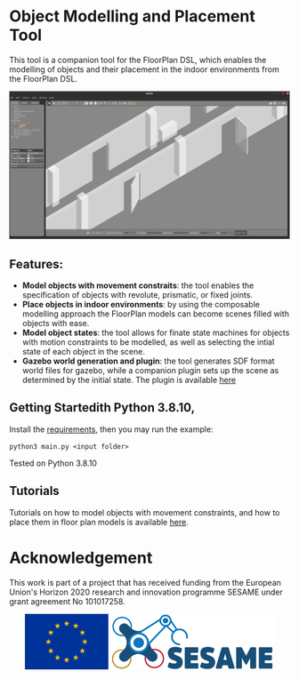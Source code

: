 # Object Modelling and Placement Tool

This tool is a companion tool for the FloorPlan DSL, which enables the modelling of objects and their placement in the indoor environments from the FloorPlan DSL. 

![](images/gazebo-screenshot.png)

## Features:
* **Model objects with movement constraits**: the tool enables the specification of objects with revolute, prismatic, or fixed joints. 
* **Place objects in indoor environments**: by using the composable modelling approach the FloorPlan models can become scenes filled with objects with ease.
* **Model object states**: the tool allows for finate state machines for objects with motion constraints to be modelled, as well as selecting the intial state of each object in the scene.
* **Gazebo world generation and plugin**: the tool generates SDF format world files for gazebo, while a companion plugin sets up the scene as determined by the initial state. The plugin is available [here](https://github.com/hbrs-sesame/floorplan-gazebo-initial-state-plugin)

## Getting Startedith Python 3.8.10,


Install the [requirements](requirements.txt), then you may run the example:

```
python3 main.py <input folder> 
```
Tested on Python 3.8.10

## Tutorials

Tutorials on how to model objects with movement constraints, and how to place them in floor plan models is available [here](docs/tutorial.md).

# Acknowledgement

This work is part of a project that has received funding from the European Union's Horizon 2020 research and innovation programme SESAME under grant agreement No 101017258.

<p align="center">
    <img src="images/EU.jpg" alt="drawing" height="100"/>
    <img src="images/SESAME.jpg" alt="drawing" height="100"/>
</p>